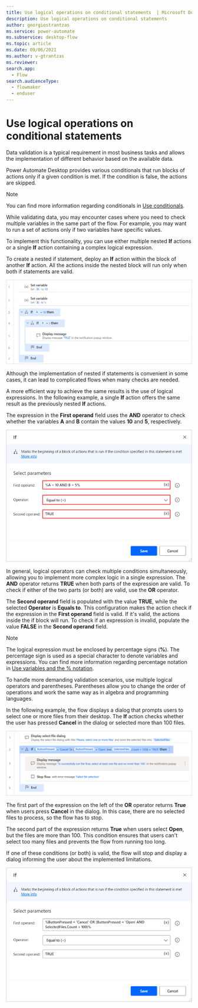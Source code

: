 ```yaml
---
title: Use logical operations on conditional statements  | Microsoft Docs
description: Use logical operations on conditional statements 
author: georgiostrantzas
ms.service: power-automate
ms.subservice: desktop-flow
ms.topic: article
ms.date: 09/06/2021
ms.author: v-gtrantzas
ms.reviewer:
search.app: 
  - Flow
search.audienceType: 
  - flowmaker
  - enduser
---
```


# Use logical operations on conditional statements 

Data validation is a typical requirement in most business tasks and allows the implementation of different behavior based on the available data. 

Power Automate Desktop provides various conditionals that run blocks of actions only if a given condition is met. If the condition is false, the actions are skipped.

> [!NOTE]
> You can find more information regarding conditionals in [Use conditionals](../use-conditionals.md).

While validating data, you may encounter cases where you need to check multiple variables in the same part of the flow. For example, you may want to run a set of actions only if two variables have specific values.

To implement this functionality, you can use either multiple nested **If** actions or a single **If** action containing a complex logical expression.

To create a nested if statement, deploy an **If** action within the block of another **If** action. All the actions inside the nested block will run only when both if statements are valid. 

![Screenshot of two nested if statements.](media/logical-operations-conditional-statements/nested-if-statements.png)

Although the implementation of nested if statements is convenient in some cases, it can lead to complicated flows when many checks are needed.

A more efficient way to achieve the same results is the use of logical expressions. In the following example, a single **If** action offers the same result as the previously nested **If** actions.

The expression in the **First operand** field uses the **AND** operator to check whether the variables **A** and **B** contain the values **10** and **5**, respectively.

![Screenshot of a logical expression in an If action.](media/logical-operations-conditional-statements/logical-expression-if-action.png)

In general, logical operators can check multiple conditions simultaneously, allowing you to implement more complex logic in a single expression. The **AND** operator returns **TRUE** when both parts of the expression are valid. To check if either of the two parts (or both) are valid, use the **OR** operator.

The **Second operand** field is populated with the value **TRUE**, while the selected **Operator** is **Equals to**. This configuration makes the action check if the expression in the **First operand** field is valid. If it's valid, the actions inside the if block will run. To check if an expression is invalid, populate the value **FALSE** in the **Second operand** field.

> [!NOTE]
> The logical expression must be enclosed by percentage signs (**%**). The percentage sign is used as a special character to denote variables and expressions. You can find more information regarding percentage notation in [Use variables and the % notation](../variable-manipulation.md).

To handle more demanding validation scenarios, use multiple logical operators and parentheses. Parentheses allow you to change the order of operations and work the same way as in algebra and programming languages.

In the following example, the flow displays a dialog that prompts users to select one or more files from their desktop. The **If** action checks whether the user has pressed **Cancel** in the dialog or selected more than 100 files.

![Screenshot of a flow that checks the limitations for file selection.](media/logical-operations-conditional-statements/file-selection-flow.png)

The first part of the expression on the left of the **OR** operator returns **True** when users press **Cancel** in the dialog. In this case, there are no selected files to process, so the flow has to stop. 

The second part of the expression returns **True** when users select **Open**, but the files are more than 100. This condition ensures that users can't select too many files and prevents the flow from running too long. 

If one of these conditions (or both) is valid, the flow will stop and display a dialog informing the user about the implemented limitations.

![Screenshot of the logical expression in the If action.](media/logical-operations-conditional-statements/logical-expression.png)